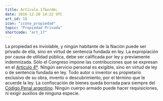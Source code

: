 ```yaml
---
title: Artículo 17&ordm;
date: 2016-12-28 14:22 UTC
art_id: 18
icon: "icono_propiedad"
topic: "Propiedad Privada"
shortcode: "art_17"
---
```

La propiedad es inviolable, y ningún habitante de la Nación puede ser privado de ella, sino en virtud de sentencia fundada en ley. La expropiación por causa de utilidad pública, debe ser calificada por ley y previamente indemnizada. Sólo el Congreso impone las contribuciones que se expresan en el [Artículo 4º](#art_4). Ningún servicio personal es exigible, sino en virtud de ley o de sentencia fundada en ley. Todo autor o inventor es propietario exclusivo de su obra, invento o descubrimiento, por el término que le acuerde la ley. La confiscación de bienes queda borrada para siempre del [Código Penal argentino](http://es.wikipedia.org/wiki/C%C3%B3digo_Penal_de_la_Naci%C3%B3n_Argentina). Ningún cuerpo armado puede hacer requisiciones, ni exigir auxilios de ninguna especie.
